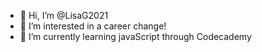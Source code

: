 - 👋 Hi, I’m @LisaG2021
- 👀 I’m interested in a career change!
- 🌱 I’m currently learning javaScript through Codecademy

<!---
LisaG2021/LisaG2021 is a ✨ special ✨ repository because its `README.md` (this file) appears on your GitHub profile.
You can click the Preview link to take a look at your changes.
--->

